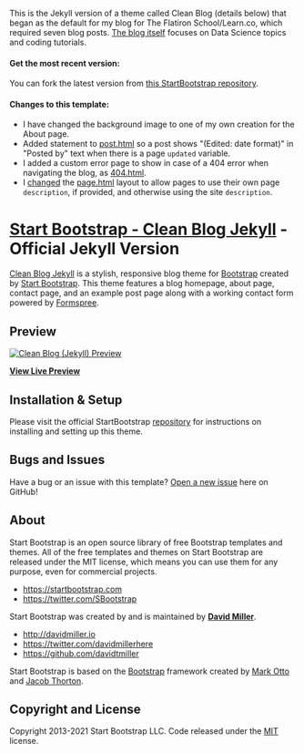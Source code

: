 This is the Jekyll version of a theme called Clean Blog (details below) that began as the default for my blog for The Flatiron School/Learn.co, which required seven blog posts.
[The blog itself](https://bronwencc.github.io) focuses on Data Science topics and coding tutorials.

#### Get the most recent version:
You can fork the latest version from [this StartBootstrap repository](https://github.com/StartBootstrap/startbootstrap-clean-blog-jekyll).

#### Changes to this template:
* I have changed the background image to one of my own creation for the About page.
* Added statement to [post.html](https://github.com/bronwencc/bronwencc.github.io/blob/master/_layouts/post.html) so a post shows "(Edited: date format)" in "Posted by" text when there is a page `updated` variable.
* I added a custom error page to show in case of a 404 error when navigating the blog, as [404.html](https://github.com/bronwencc/bronwencc.github.io/blob/master/404.html).
* I [changed](https://github.com/bronwencc/bronwencc.github.io/commit/56f5d3c6bc0bb5f9712edef98d8f7494b216d403) the [page.html](https://github.com/bronwencc/bronwencc.github.io/blob/master/_layouts/page.html) layout to allow pages to use their own page `description`, if provided, and otherwise using the site `description`.


# [Start Bootstrap - Clean Blog Jekyll](https://startbootstrap.com/themes/clean-blog-jekyll/) - Official Jekyll Version

[Clean Blog Jekyll](https://startbootstrap.com/themes/clean-blog-jekyll/) is a stylish, responsive blog theme for [Bootstrap](https://getbootstrap.com/) created by [Start Bootstrap](https://startbootstrap.com/). This theme features a blog homepage, about page, contact page, and an example post page along with a working contact form powered by [Formspree](https://formspree.io/).

## Preview

[![Clean Blog (Jekyll) Preview](https://startbootstrap.com/assets/img/screenshots/themes/clean-blog-jekyll.png)](http://StartBootstrap.github.io/startbootstrap-clean-blog-jekyll/)

**[View Live Preview](http://StartBootstrap.github.io/startbootstrap-clean-blog-jekyll/)**

## Installation & Setup

Please visit the official StartBootstrap [repository](https://github.com/StartBootstrap/startbootstrap-clean-blog-jekyll) for instructions on installing and setting up this theme.

## Bugs and Issues

Have a bug or an issue with this template? [Open a new issue](https://github.com/StartBootstrap/startbootstrap-clean-blog-jekyll/issues) here on GitHub!

## About

Start Bootstrap is an open source library of free Bootstrap templates and themes. All of the free templates and themes on Start Bootstrap are released under the MIT license, which means you can use them for any purpose, even for commercial projects.

* <https://startbootstrap.com>
* <https://twitter.com/SBootstrap>

Start Bootstrap was created by and is maintained by **[David Miller](http://davidmiller.io/)**.

* <http://davidmiller.io>
* <https://twitter.com/davidmillerhere>
* <https://github.com/davidtmiller>

Start Bootstrap is based on the [Bootstrap](https://getbootstrap.com/) framework created by [Mark Otto](https://twitter.com/mdo) and [Jacob Thorton](https://twitter.com/fat).

## Copyright and License

Copyright 2013-2021 Start Bootstrap LLC. Code released under the [MIT](https://github.com/StartBootstrap/startbootstrap-clean-blog-jekyll/blob/master/LICENSE) license.
